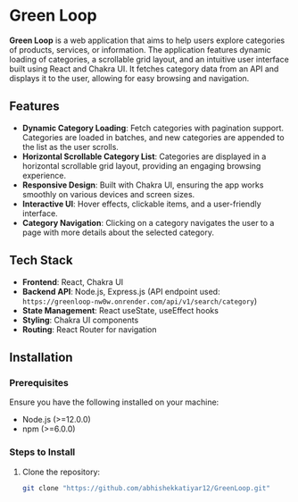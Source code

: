 # Green Loop

**Green Loop** is a web application that aims to help users explore categories of products, services, or information. The application features dynamic loading of categories, a scrollable grid layout, and an intuitive user interface built using React and Chakra UI. It fetches category data from an API and displays it to the user, allowing for easy browsing and navigation.

## Features

- **Dynamic Category Loading**: Fetch categories with pagination support. Categories are loaded in batches, and new categories are appended to the list as the user scrolls.
- **Horizontal Scrollable Category List**: Categories are displayed in a horizontal scrollable grid layout, providing an engaging browsing experience.
- **Responsive Design**: Built with Chakra UI, ensuring the app works smoothly on various devices and screen sizes.
- **Interactive UI**: Hover effects, clickable items, and a user-friendly interface.
- **Category Navigation**: Clicking on a category navigates the user to a page with more details about the selected category.

## Tech Stack

- **Frontend**: React, Chakra UI
- **Backend API**: Node.js, Express.js (API endpoint used: `https://greenloop-nw0w.onrender.com/api/v1/search/category`)
- **State Management**: React useState, useEffect hooks
- **Styling**: Chakra UI components
- **Routing**: React Router for navigation

## Installation

### Prerequisites

Ensure you have the following installed on your machine:

- Node.js (>=12.0.0)
- npm (>=6.0.0)

### Steps to Install

1. Clone the repository:

   ```bash
   git clone "https://github.com/abhishekkatiyar12/GreenLoop.git"
